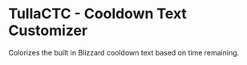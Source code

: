 # TullaCTC - Cooldown Text Customizer

Colorizes the built in Blizzard cooldown text based on time remaining.

